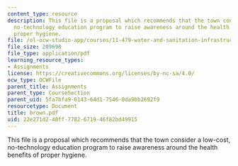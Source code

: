 ```yaml
---
content_type: resource
description: This file is a proposal which recommends that the town consider a low-cost,
  no-technology education program to raise awareness around the health benefits of
  proper hygiene.
file: /ol-ocw-studio-app/courses/11-479-water-and-sanitation-infrastructure-planning-in-developing-countries-spring-2005/22e271d240ff7782671946f82bd49915_brown.pdf
file_size: 209698
file_type: application/pdf
learning_resource_types:
- Assignments
license: https://creativecommons.org/licenses/by-nc-sa/4.0/
ocw_type: OCWFile
parent_title: Assignments
parent_type: CourseSection
parent_uid: 5fa7bfa9-6143-64d1-7546-0da9bb2692f9
resourcetype: Document
title: brown.pdf
uid: 22e271d2-40ff-7782-6719-46f82bd49915
---
```

This file is a proposal which recommends that the town consider a low-cost, no-technology education program to raise awareness around the health benefits of proper hygiene.